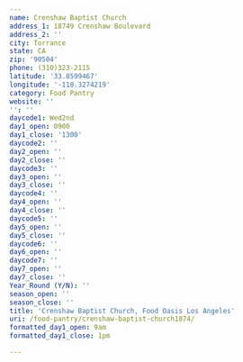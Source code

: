 ```yaml
---
name: Crenshaw Baptist Church
address_1: 18749 Crenshaw Boulevard
address_2: ''
city: Torrance
state: CA
zip: '90504'
phone: (310)323-2115
latitude: '33.8599467'
longitude: '-118.3274219'
category: Food Pantry
website: ''
'': ''
daycode1: Wed2nd
day1_open: 0900
day1_close: '1300'
daycode2: ''
day2_open: ''
day2_close: ''
daycode3: ''
day3_open: ''
day3_close: ''
daycode4: ''
day4_open: ''
day4_close: ''
daycode5: ''
day5_open: ''
day5_close: ''
daycode6: ''
day6_open: ''
daycode7: ''
day7_open: ''
day7_close: ''
Year_Round (Y/N): ''
season_open: ''
season_close: ''
title: 'Crenshaw Baptist Church, Food Oasis Los Angeles'
uri: /food-pantry/crenshaw-baptist-church1874/
formatted_day1_open: 9am
formatted_day1_close: 1pm

---
```

